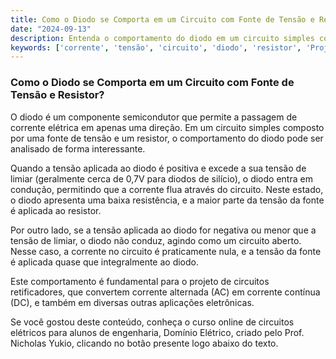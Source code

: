 ```yaml
---
title: Como o Diodo se Comporta em um Circuito com Fonte de Tensão e Resistor?
date: "2024-09-13"
description: Entenda o comportamento do diodo em um circuito simples com fonte de tensão e resistor.
keywords: ['corrente', 'tensão', 'circuito', 'diodo', 'resistor', 'Projeto', 'Thévenin']
---
```


### Como o Diodo se Comporta em um Circuito com Fonte de Tensão e Resistor?

O diodo é um componente semicondutor que permite a passagem de corrente elétrica em apenas uma direção. Em um circuito simples composto por uma fonte de tensão e um resistor, o comportamento do diodo pode ser analisado de forma interessante.

Quando a tensão aplicada ao diodo é positiva e excede a sua tensão de limiar (geralmente cerca de 0,7V para diodos de silício), o diodo entra em condução, permitindo que a corrente flua através do circuito. Neste estado, o diodo apresenta uma baixa resistência, e a maior parte da tensão da fonte é aplicada ao resistor.

Por outro lado, se a tensão aplicada ao diodo for negativa ou menor que a tensão de limiar, o diodo não conduz, agindo como um circuito aberto. Nesse caso, a corrente no circuito é praticamente nula, e a tensão da fonte é aplicada quase que integralmente ao diodo.

Este comportamento é fundamental para o projeto de circuitos retificadores, que convertem corrente alternada (AC) em corrente contínua (DC), e também em diversas outras aplicações eletrônicas.

Se você gostou deste conteúdo, conheça o curso online de circuitos elétricos para alunos de engenharia, Domínio Elétrico, criado pelo Prof. Nicholas Yukio, clicando no botão presente logo abaixo do texto.